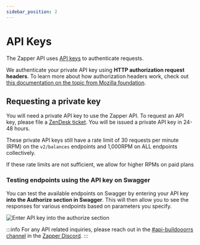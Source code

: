 ```yaml
---
sidebar_position: 2
---
```


# API Keys

The Zapper API uses
[API keys](https://swagger.io/docs/specification/authentication/api-keys/) to
authenticate requests. 

We authenticate your private API key using **HTTP authorization request headers**. To learn more about how authorization headers work, check out [this documentation on the topic from Mozilla foundation](https://developer.mozilla.org/en-US/docs/Web/HTTP/Headers/Authorization#basic_authentication).

## Requesting a private key

You will need a private API key to use the Zapper API. To request an API key, please file a [ZenDesk ticket](https://zapperfi.zendesk.com/hc/en-us/requests/new). You will be issued a private API key in 24-48 hours.

These private API keys still have a rate limit of 30 requests per minute (RPM) on the `v2/balances`
endpoints and 1,000RPM on ALL endpoints collectively.

If these rate limits are not sufficient, we allow for higher RPMs on paid plans

### Testing endpoints using the API key on Swagger

You can test the available endpoints on Swagger by entering your API key **into the Authorize section in Swagger**. This will then allow you
to see the responses for various endpoints based on parameters you specify.

![Enter API key into the authorize section](../../static/img/assets/swagger-auth.png)

:::info 
For any API related inquiries, please reach out in the
[#api-buildooorrs channel](https://discord.com/channels/647279669388771329/650654989202489354)
in the [Zapper Discord](https://zapper.fi/discord). 
:::
